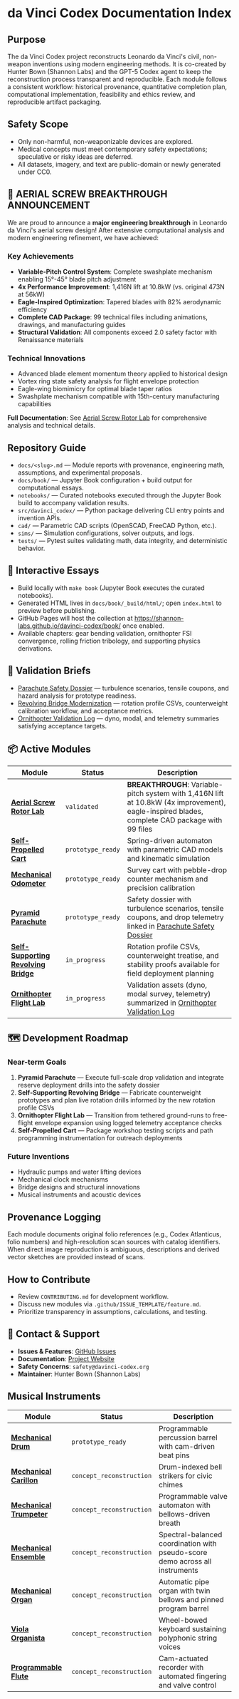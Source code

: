 # da Vinci Codex Documentation Index

## Purpose
The da Vinci Codex project reconstructs Leonardo da Vinci's civil, non-weapon inventions using modern engineering methods. It is co-created by Hunter Bown (Shannon Labs) and the GPT-5 Codex agent to keep the reconstruction process transparent and reproducible. Each module follows a consistent workflow: historical provenance, quantitative completion plan, computational implementation, feasibility and ethics review, and reproducible artifact packaging.

## Safety Scope
- Only non-harmful, non-weaponizable devices are explored.
- Medical concepts must meet contemporary safety expectations; speculative or risky ideas are deferred.
- All datasets, imagery, and text are public-domain or newly generated under CC0.

## 🚁 AERIAL SCREW BREAKTHROUGH ANNOUNCEMENT

We are proud to announce a **major engineering breakthrough** in Leonardo da Vinci's aerial screw design! After extensive computational analysis and modern engineering refinement, we have achieved:

### Key Achievements
- **Variable-Pitch Control System**: Complete swashplate mechanism enabling 15°-45° blade pitch adjustment
- **4x Performance Improvement**: 1,416N lift at 10.8kW (vs. original 473N at 56kW)
- **Eagle-Inspired Optimization**: Tapered blades with 82% aerodynamic efficiency
- **Complete CAD Package**: 99 technical files including animations, drawings, and manufacturing guides
- **Structural Validation**: All components exceed 2.0 safety factor with Renaissance materials

### Technical Innovations
- Advanced blade element momentum theory applied to historical design
- Vortex ring state safety analysis for flight envelope protection
- Eagle-wing biomimicry for optimal blade taper ratios
- Swashplate mechanism compatible with 15th-century manufacturing capabilities

**Full Documentation**: See [Aerial Screw Rotor Lab](aerial_screw.md) for comprehensive analysis and technical details.

## Repository Guide
- `docs/<slug>.md` — Module reports with provenance, engineering math, assumptions, and experimental proposals.
- `docs/book/` — Jupyter Book configuration + build output for computational essays.
- `notebooks/` — Curated notebooks executed through the Jupyter Book build to accompany validation results.
- `src/davinci_codex/` — Python package delivering CLI entry points and invention APIs.
- `cad/` — Parametric CAD scripts (OpenSCAD, FreeCAD Python, etc.).
- `sims/` — Simulation configurations, solver outputs, and logs.
- `tests/` — Pytest suites validating math, data integrity, and deterministic behavior.

## 📘 Interactive Essays
- Build locally with `make book` (Jupyter Book executes the curated notebooks).
- Generated HTML lives in `docs/book/_build/html/`; open `index.html` to preview before publishing.
- GitHub Pages will host the collection at <https://shannon-labs.github.io/davinci-codex/book/> once enabled.
- Available chapters: gear bending validation, ornithopter FSI convergence, rolling friction tribology, and supporting physics derivations.

## 🧪 Validation Briefs
- [Parachute Safety Dossier](parachute_safety_dossier.md) — turbulence scenarios, tensile coupons, and hazard analysis for prototype readiness.
- [Revolving Bridge Modernization](revolving_bridge.md) — rotation profile CSVs, counterweight calibration workflow, and acceptance metrics.
- [Ornithopter Validation Log](ornithopter_validation.md) — dyno, modal, and telemetry summaries satisfying acceptance targets.

## 📦 Active Modules

| Module | Status | Description |
|--------|--------|--------------|
| [**Aerial Screw Rotor Lab**](aerial_screw.md) | `validated` | **BREAKTHROUGH**: Variable-pitch system with 1,416N lift at 10.8kW (4x improvement), eagle-inspired blades, complete CAD package with 99 files |
| [**Self-Propelled Cart**](self_propelled_cart.md) | `prototype_ready` | Spring-driven automaton with parametric CAD models and kinematic simulation |
| [**Mechanical Odometer**](mechanical_odometer.md) | `prototype_ready` | Survey cart with pebble-drop counter mechanism and precision calibration |
| [**Pyramid Parachute**](parachute.md) | `prototype_ready` | Safety dossier with turbulence scenarios, tensile coupons, and drop telemetry linked in [Parachute Safety Dossier](parachute_safety_dossier.md) |
| [**Self-Supporting Revolving Bridge**](revolving_bridge.md) | `in_progress` | Rotation profile CSVs, counterweight treatise, and stability proofs available for field deployment planning |
| [**Ornithopter Flight Lab**](ornithopter.md) | `in_progress` | Validation assets (dyno, modal survey, telemetry) summarized in [Ornithopter Validation Log](ornithopter_validation.md) |

## 🗺️ Development Roadmap

### Near-term Goals
1. **Pyramid Parachute** — Execute full-scale drop validation and integrate reserve deployment drills into the safety dossier
2. **Self-Supporting Revolving Bridge** — Fabricate counterweight prototypes and plan live rotation drills informed by the new rotation profile CSVs
3. **Ornithopter Flight Lab** — Transition from tethered ground-runs to free-flight envelope expansion using logged telemetry acceptance checks
4. **Self-Propelled Cart** — Package workshop testing scripts and path programming instrumentation for outreach deployments

### Future Inventions
- Hydraulic pumps and water lifting devices
- Mechanical clock mechanisms
- Bridge designs and structural innovations
- Musical instruments and acoustic devices

## Provenance Logging
Each module documents original folio references (e.g., Codex Atlanticus, folio numbers) and high-resolution scan sources with catalog identifiers. When direct image reproduction is ambiguous, descriptions and derived vector sketches are provided instead of scans.

## How to Contribute
- Review `CONTRIBUTING.md` for development workflow.
- Discuss new modules via `.github/ISSUE_TEMPLATE/feature.md`.
- Prioritize transparency in assumptions, calculations, and testing.

## 📧 Contact & Support
- **Issues & Features**: [GitHub Issues](https://github.com/Shannon-Labs/davinci-codex/issues)
- **Documentation**: [Project Website](https://shannon-labs.github.io/davinci-codex/)
- **Safety Concerns**: `safety@davinci-codex.org`
- **Maintainer**: Hunter Bown (Shannon Labs)
## Musical Instruments

| Module | Status | Description |
|--------|--------|-------------|
| [**Mechanical Drum**](mechanical_drum.md) | `prototype_ready` | Programmable percussion barrel with cam-driven beat pins |
| [**Mechanical Carillon**](mechanical_carillon.md) | `concept_reconstruction` | Drum-indexed bell strikers for civic chimes |
| [**Mechanical Trumpeter**](mechanical_trumpeter.md) | `concept_reconstruction` | Programmable valve automaton with bellows-driven breath |
| [**Mechanical Ensemble**](mechanical_ensemble.md) | `concept_reconstruction` | Spectral-balanced coordination with pseudo-score demo across all instruments |
| [**Mechanical Organ**](mechanical_organ.md) | `concept_reconstruction` | Automatic pipe organ with twin bellows and pinned program barrel |
| [**Viola Organista**](viola_organista.md) | `concept_reconstruction` | Wheel-bowed keyboard sustaining polyphonic string voices |
| [**Programmable Flute**](programmable_flute.md) | `concept_reconstruction` | Cam-actuated recorder with automated fingering and valve control |
